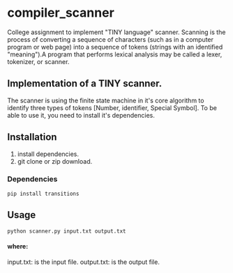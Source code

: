 # compiler_scanner
College assignment to implement "TINY language" scanner.
Scanning is  the process of converting a sequence of characters (such as in a computer program or web page) into a sequence of tokens (strings with an identified "meaning").A program that performs lexical analysis may be called a lexer, tokenizer, or scanner.
## Implementation of a TINY scanner.
The scanner is using the finite state machine in it's core algorithm to identify three types of tokens [Number, identifier, Special Symbol].
To be able to use it, you need to install it's dependencies.
## Installation
1. install dependencies.
2. git clone or zip download.

### Dependencies 


```
pip install transitions
```
## Usage

```
python scanner.py input.txt output.txt
```
#### where:
input.txt: is the input file.
output.txt: is the output file.
